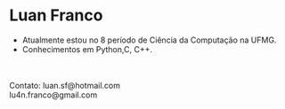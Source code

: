 # Luan Franco

- Atualmente estou no 8 período de Ciência da Computação na UFMG.</br> 
- Conhecimentos em Python,C, C++.</br> 
</br>
</br>
  Contato: luan.sf@hotmail.com </br> lu4n.franco@gmail.com
